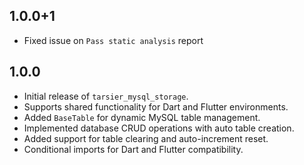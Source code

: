 ## 1.0.0+1

- Fixed issue on `Pass static analysis` report

## 1.0.0

- Initial release of `tarsier_mysql_storage`.
- Supports shared functionality for Dart and Flutter environments.
- Added `BaseTable` for dynamic MySQL table management.
- Implemented database CRUD operations with auto table creation.
- Added support for table clearing and auto-increment reset.
- Conditional imports for Dart and Flutter compatibility.
